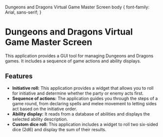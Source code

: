 Dungeons and Dragons Virtual Game Master Screen body { font-family: Arial, sans-serif; }

Dungeons and Dragons Virtual Game Master Screen
===============================================

This application provides a GUI tool for managing Dungeons and Dragons games. It includes a sequence of game actions and ability displays.

Features
--------

*   **Initiative roll:** This application provides a widget that allows you to roll for initiative and determine whether the party or enemy acts first.
*   **Sequence of actions:** The application guides you through the steps of a game round, from declaring spells and melee movement to letting sides act based on the initiative order.
*   **Ability display:** It reads from a database of abilities and displays the selected ability description.
*   **Custom dice roll:** This application includes a widget to roll two six-sided dice (2d6) and display the sum of their results.
